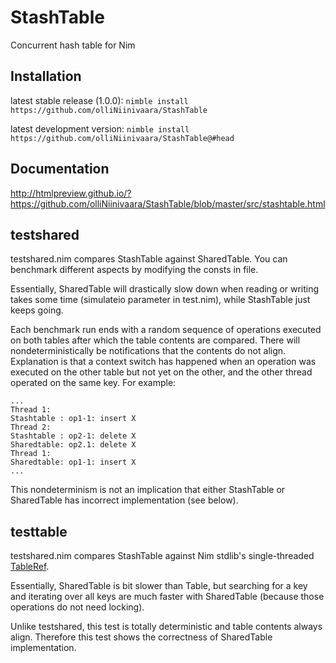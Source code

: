# StashTable
Concurrent hash table for Nim

## Installation

latest stable release (1.0.0):
`nimble install https://github.com/olliNiinivaara/StashTable`

latest development version:
`nimble install https://github.com/olliNiinivaara/StashTable@#head`

## Documentation

http://htmlpreview.github.io/?https://github.com/olliNiinivaara/StashTable/blob/master/src/stashtable.html

## testshared

testshared.nim compares StashTable against SharedTable. You can benchmark different
aspects by modifying the consts in file.

Essentially, SharedTable will drastically slow down when reading or writing
takes some time (simulateio parameter in test.nim), while StashTable just keeps going.

Each benchmark run ends with a random sequence of operations executed on both tables
after which the table contents are compared.
There will nondeterministically be notifications that the contents do not align.
Explanation is that a context switch has happened when an operation was executed on
the other table but not yet on the other, and the other thread operated on the same key.
For example:
```
...
Thread 1:
Stashtable : op1-1: insert X
Thread 2:
Stashtable : op2-1: delete X
Sharedtable: op2.1: delete X
Thread 1:
Sharedtable: op1-1: insert X
...
```
This nondeterminism is not an implication that either StashTable or SharedTable has incorrect implementation (see below).

## testtable

testshared.nim compares StashTable against Nim stdlib's single-threaded [TableRef](https://nim-lang.org/docs/tables.html).

Essentially, SharedTable is bit slower than Table, but searching for a key and iterating over all keys
are much faster with SharedTable (because those operations do not need locking).

Unlike testshared, this test is totally deterministic and table contents always align.
Therefore this test shows the correctness of SharedTable implementation.